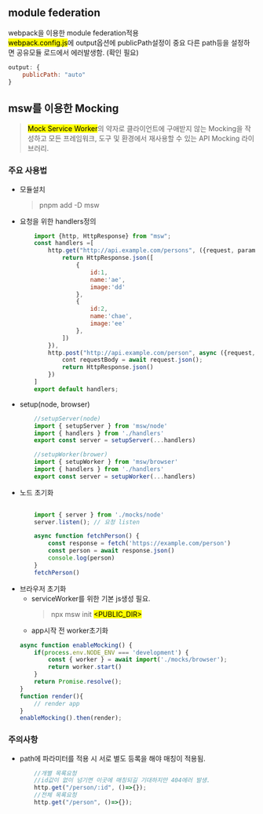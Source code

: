 ## module federation 
webpack을 이용한 module federation적용  
<mark>webpack.config.js</mark>에 output옵션에 publicPath설정이 중요 다른 path등을 설정하면 공유모듈 로드에서 에러발생함. (확인 필요)
```javascript
output: {
    publicPath: "auto"
}
```
## msw를 이용한 Mocking
> <mark>Mock Service Worker</mark>의 약자로 클라이언트에 구애받지 않는 Mocking을 작성하고 모든 프레임워크, 도구 및 환경에서 재사용할 수 있는 API Mocking 라이브러리.

### 주요 사용법
 - 모듈설치
    >  pnpm add -D msw
 - 요청을 위한 handlers정의
    ```javascript
        import {http, HttpResponse} from "msw";
        const handlers =[
            http.get("http://api.example.com/persons", ({request, params})=>{
                return HttpResponse.json([
                    {
                        id:1,
                        name:'ae',
                        image:'dd'
                    },
                    {
                        id:2,
                        name:'chae',
                        image:'ee'
                    },
                ])
            }),
            http.post("http://api.example.com/person", async ({request, params, cookies})=>{
                cont requestBody = await request.json();
                return HttpResponse.json()
            })
        ] 
        export default handlers;
    ```
 - setup(node, browser)
    ```javascript
        //setupServer(node)
        import { setupServer } from 'msw/node'
        import { handlers } from './handlers'
        export const server = setupServer(...handlers)

        //setupWorker(brower)
        import { setupWorker } from 'msw/browser'
        import { handlers } from './handlers'
        export const server = setupWorker(...handlers)
    ```
 - 노드 초기화
    ```javascript
        
        import { server } from './mocks/node'
        server.listen(); // 요청 listen

        async function fetchPerson() {
            const response = fetch('https://example.com/person')
            const person = await response.json()
            console.log(person)
        }
        fetchPerson()
    ```
 - 브라우저 초기화
   - serviceWorker를 위한 기본 js생성 필요.
        > npx msw init <mark><PUBLIC_DIR></mark>
   - app시작 전 worker초기화 
    ```javascript
    async function enableMocking() {
        if(process.env.NODE_ENV === 'development') {
            const { worker } = await import('./mocks/browser');
            return worker.start()
        }
        return Promise.resolve();
    }
    function render(){
        // render app
    }
    enableMocking().then(render);
    ```

### 주의사항
 - path에 파라미터를 적용 시 서로 별도 등록을 해야 매칭이 적용됨.
    ```javascript
        //개별 목록요청
        //id값이 없이 넘기면 이곳에 매칭되길 기대하지만 404에러 발생.
        http.get("/person/:id", ()=>{});
        //전체 목록요청 
        http.get("/person", ()=>{});
    ```
